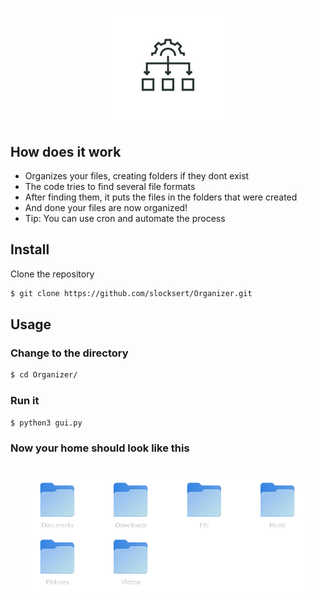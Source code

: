 <h1 align="center"> <img src="https://github.com/slocksert/arranger_imgs/blob/main/image_2022-07-07_182528763-removebg-preview.png?raw=true" height="180"> </h1>

## How does it work
- Organizes your files, creating folders if they dont exist
- The code tries to find several file formats 
- After finding them, it puts the files in the folders that were created
- And done your files are now organized!
- Tip: You can use cron and automate the process

## Install
Clone the repository

```bash
$ git clone https://github.com/slocksert/Organizer.git
```

## Usage
### Change to the directory
```bash
$ cd Organizer/ 
```
### Run it
```python
$ python3 gui.py 
```

### Now your home should look like this
<h1 align="center"><img src="https://raw.githubusercontent.com/slocksert/arranger_imgs/main/pastas.png" height="180"></h1>
